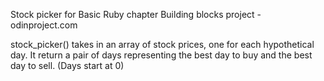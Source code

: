 Stock picker for Basic Ruby chapter 
Building blocks project - odinproject.com

stock_picker() takes in an array of stock prices, one for each hypothetical day. It return a pair of days representing the best day to buy and the best day to sell. (Days start at 0)
